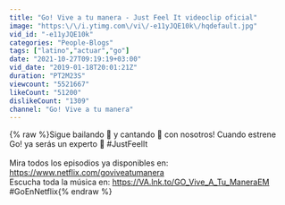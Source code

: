 ```yaml
---
title: "Go! Vive a tu manera - Just Feel It videoclip oficial"
image: "https:\/\/i.ytimg.com\/vi\/-e11yJQE10k\/hqdefault.jpg"
vid_id: "-e11yJQE10k"
categories: "People-Blogs"
tags: ["latino","actuar","go"]
date: "2021-10-27T09:19:19+03:00"
vid_date: "2019-01-18T20:01:21Z"
duration: "PT2M23S"
viewcount: "5521667"
likeCount: "51200"
dislikeCount: "1309"
channel: "Go! Vive a tu manera"
---
```

{% raw %}Sigue bailando 🕺 y cantando 🎤 con nosotros! Cuando estrene Go! ya serás un experto 🧐 #JustFeelIt <br /><br />Mira todos los episodios ya disponibles en: <a rel="nofollow" target="blank" href="https://www.netflix.com/goviveatumanera">https://www.netflix.com/goviveatumanera</a><br />Escucha toda la música en: <a rel="nofollow" target="blank" href="https://VA.lnk.to/GO_Vive_A_Tu_ManeraEM">https://VA.lnk.to/GO_Vive_A_Tu_ManeraEM</a><br />#GoEnNetflix{% endraw %}
